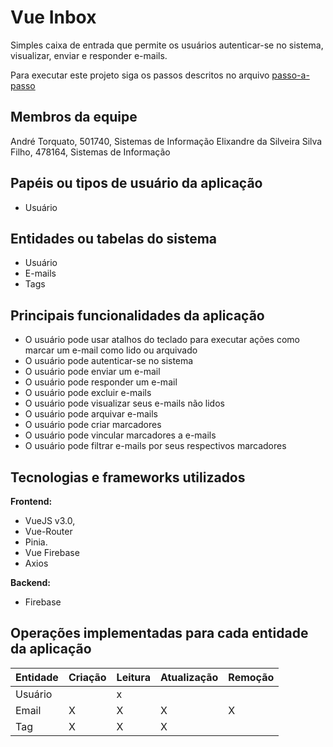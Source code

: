 # Vue Inbox

Simples caixa de entrada que permite os usuários autenticar-se no sistema, visualizar, enviar e responder e-mails.

Para executar este projeto siga os passos descritos no arquivo [passo-a-passo](passo-a-passo.md)

## Membros da equipe

André Torquato, 501740, Sistemas de Informação
Elixandre da Silveira Silva Filho, 478164, Sistemas de Informação

## Papéis ou tipos de usuário da aplicação

- Usuário

## Entidades ou tabelas do sistema

- Usuário
- E-mails
- Tags

## Principais funcionalidades da aplicação

- O usuário pode usar atalhos do teclado para executar ações como marcar um e-mail como lido ou arquivado
- O usuário pode autenticar-se no sistema
- O usuário pode enviar um e-mail 
- O usuário pode responder um e-mail
- O usuário pode excluir e-mails
- O usuário pode visualizar seus e-mails não lidos
- O usuário pode arquivar e-mails
- O usuário pode criar marcadores
- O usuário pode vincular marcadores a e-mails
- O usuário pode filtrar e-mails por seus respectivos marcadores


## Tecnologias e frameworks utilizados

**Frontend:**

- VueJS v3.0, 
- Vue-Router 
- Pinia.
- Vue Firebase
- Axios

**Backend:**

- Firebase


## Operações implementadas para cada entidade da aplicação


| Entidade| Criação | Leitura | Atualização | Remoção |
| --- | --- | --- | --- | --- |
| Usuário |  | x |  |  |
| Email | X  | X |  X | X |
| Tag | X  | X |  X |  |
